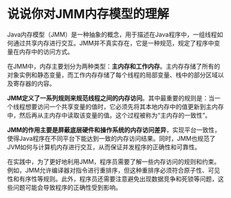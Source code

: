 # 说说你对JMM内存模型的理解

Java内存模型（JMM）是一种抽象的概念，用于描述在Java程序中，一组线程如何通过共享内存进行交互。JMM并不真实存在，它是一种规范，规定了程序中变量在内存中的访问方式。

在JMM中，内存主要划分为两种类型：**主内存和工作内存**。主内存存储了所有的对象实例和静态变量，而工作内存存储了每个线程的局部变量、栈中的部分区域以及寄存器的内容。

**JMM定义了一系列规则来规范线程之间的内存访问**。其中最重要的规则是：当一个线程想要访问一个共享变量的值时，它必须先将其本地内存中的值更新到主内存中，然后再从主内存中读取该变量的值。这个过程被称为“主内存的一致性”。

**JMM的作用主要是屏蔽底层硬件和操作系统的内存访问差异**，实现平台一致性，使得Java程序在不同平台下能达到一致的内存访问结果。同时，JMM也规范了JVM如何与计算机内存进行交互，从而保证并发程序的正确性和可靠性。

在实践中，为了更好地利用JMM，程序员需要了解一些内存访问的规则和约束。例如，JMM允许编译器对指令进行重排序，但这种重排序必须符合原子性、可见性和有序性等规则。此外，程序员还需要注意避免出现数据竞争和死锁等问题，这些问题可能会导致程序的正确性受到影响。


